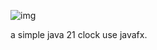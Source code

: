 
![img](https://github.com/heeheeaii/tree-clock/assets/102465035/bc53b203-f75c-4a66-be28-2c0b07788b2e)

a simple java 21 clock use javafx.
